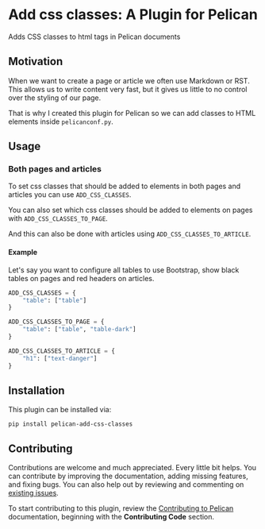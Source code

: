 # Add css classes: A Plugin for Pelican

Adds CSS classes to html tags in Pelican documents

## Motivation

When we want to create a page or article we often use Markdown or RST. This allows us to
write content very fast, but it gives us little to no control over the styling of our page.

That is why I created this plugin for Pelican so we can add classes to HTML elements
inside `pelicanconf.py`.

## Usage

### Both pages and articles

To set css classes that should be added to elements in both
pages and articles you can use `ADD_CSS_CLASSES`.

You can also set which css classes should be added to elements
on pages with `ADD_CSS_CLASSES_TO_PAGE`.

And this can also be done with articles using `ADD_CSS_CLASSES_TO_ARTICLE`.

#### Example

Let's say you want to configure all tables to use Bootstrap, show black tables on pages
and red headers on articles.

```python
ADD_CSS_CLASSES = {
    "table": ["table"]
}

ADD_CSS_CLASSES_TO_PAGE = {
    "table": ["table", "table-dark"]
}

ADD_CSS_CLASSES_TO_ARTICLE = {
    "h1": ["text-danger"]
}
```

Installation
------------

This plugin can be installed via:

    pip install pelican-add-css-classes

Contributing
------------

Contributions are welcome and much appreciated. Every little bit helps. You can contribute by improving the documentation, adding missing features, and fixing bugs. You can also help out by reviewing and commenting on [existing issues][].

To start contributing to this plugin, review the [Contributing to Pelican][] documentation, beginning with the **Contributing Code** section.

[existing issues]: https://github.com/johanvergeer/pelican-add-css-classes/issues
[Contributing to Pelican]: https://docs.getpelican.com/en/latest/contribute.html
